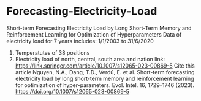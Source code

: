 # Forecasting-Electricity-Load
Short-term Forecasting Electricity Load by Long Short-Term Memory and Reinforcement Learning for Optimization of Hyperparameters
Data of electricity load for 7 years includes: 
1/1/2003 to 31/6/2020
1. Temperatutes of 38 positions 
2. Electricity load of north, central, south area and nation
link: 
https://link.springer.com/article/10.1007/s12065-023-00869-5
Cite this article
Nguyen, N.A., Dang, T.D., Verdú, E. et al. Short-term forecasting electricity load by long short-term memory and reinforcement learning for optimization of hyper-parameters. Evol. Intel. 16, 1729–1746 (2023). https://doi.org/10.1007/s12065-023-00869-5

